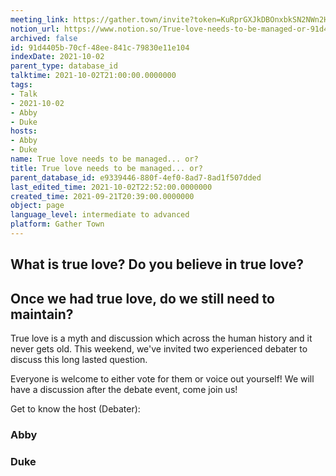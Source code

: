 ```yaml
---
meeting_link: https://gather.town/invite?token=KuRprGXJkDBOnxbkSN2NWn2HuHjwl9GJ
notion_url: https://www.notion.so/True-love-needs-to-be-managed-or-91d4405b70cf48ee841c79830e11e104
archived: false
id: 91d4405b-70cf-48ee-841c-79830e11e104
indexDate: 2021-10-02
parent_type: database_id
talktime: 2021-10-02T21:00:00.0000000
tags:
- Talk
- 2021-10-02
- Abby
- Duke
hosts:
- Abby
- Duke
name: True love needs to be managed... or?
title: True love needs to be managed... or?
parent_database_id: e9339446-880f-4ef0-8ad7-8ad1f507dded
last_edited_time: 2021-10-02T22:52:00.0000000
created_time: 2021-09-21T20:39:00.0000000
object: page
language_level: intermediate to advanced
platform: Gather Town
---
```



## What is true love? Do you believe in true love? 
## Once we had true love, do we still need to maintain?

True love is a myth and discussion which across the human history and it never gets old. This weekend, we've invited two experienced debater to discuss this long lasted question.

Everyone is welcome to either vote for them or voice out yourself! We will have a discussion after the debate event, come join us!

Get to know the host (Debater):
### Abby
### Duke





